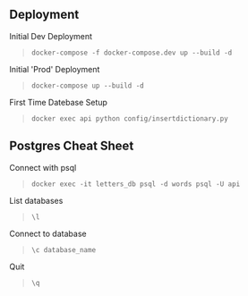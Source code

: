 ## Deployment
Initial Dev Deployment
> `docker-compose -f docker-compose.dev up --build -d`

Initial 'Prod' Deployment
> `docker-compose up --build -d`

First Time Datebase Setup
>`docker exec api python config/insertdictionary.py`


## Postgres Cheat Sheet
Connect with psql
> `docker exec -it letters_db psql -d words psql -U api`

List databases
>`\l`

Connect to database
>`\c database_name`

Quit
> `\q`

